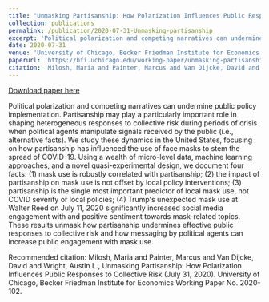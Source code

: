 ```yaml
---
title: "Unmasking Partisanship: How Polarization Influences Public Responses to Collective Risk"
collection: publications
permalink: /publication/2020-07-31-Unmasking-partisanship
excerpt: 'Political polarization and competing narratives can undermine public policy implementation. Partisanship may play a particularly important role in shaping heterogeneous responses to collective risk during periods of crisis when political agents manipulate signals received by the public (i.e., alternative facts). We study these dynamics in the United States, focusing on how partisanship has influenced the use of face masks to stem the spread of COVID-19. Using a wealth of micro-level data, machine learning approaches, and a novel quasi-experimental design, we document four facts: (1) mask use is robustly correlated with partisanship; (2) the impact of partisanship on mask use is not offset by local policy interventions; (3) partisanship is the single most important predictor of local mask use, not COVID severity or local policies; (4) Trump&apos;s unexpected mask use at Walter Reed on July 11, 2020 significantly increased social media engagement with and positive sentiment towards mask-related topics. These results unmask how partisanship undermines effective public responses to collective risk and how messaging by political agents can increase public engagement with mask use.'
date: 2020-07-31
venue: 'University of Chicago, Becker Friedman Institute for Economics Working Paper No. 2020-102'
paperurl: 'https://bfi.uchicago.edu/working-paper/unmasking-partisanship-how-polarization-influences-public-responses-to-collective-risk/'
citation: 'Milosh, Maria and Painter, Marcus and Van Dijcke, David and Wright, Austin L., Unmasking Partisanship: How Polarization Influences Public Responses to Collective Risk (July 31, 2020). University of Chicago, Becker Friedman Institute for Economics Working Paper No. 2020-102.'
---
```


<a href='https://bfi.uchicago.edu/working-paper/unmasking-partisanship-how-polarization-influences-public-responses-to-collective-risk/'>Download paper here</a>

Political polarization and competing narratives can undermine public policy implementation. Partisanship may play a particularly important role in shaping heterogeneous responses to collective risk during periods of crisis when political agents manipulate signals received by the public (i.e., alternative facts). We study these dynamics in the United States, focusing on how partisanship has influenced the use of face masks to stem the spread of COVID-19. Using a wealth of micro-level data, machine learning approaches, and a novel quasi-experimental design, we document four facts: (1) mask use is robustly correlated with partisanship; (2) the impact of partisanship on mask use is not offset by local policy interventions; (3) partisanship is the single most important predictor of local mask use, not COVID severity or local policies; (4) Trump&apos;s unexpected mask use at Walter Reed on July 11, 2020 significantly increased social media engagement with and positive sentiment towards mask-related topics. These results unmask how partisanship undermines effective public responses to collective risk and how messaging by political agents can increase public engagement with mask use.


Recommended citation: Milosh, Maria and Painter, Marcus and Van Dijcke, David and Wright, Austin L., Unmasking Partisanship: How Polarization Influences Public Responses to Collective Risk (July 31, 2020). University of Chicago, Becker Friedman Institute for Economics Working Paper No. 2020-102.